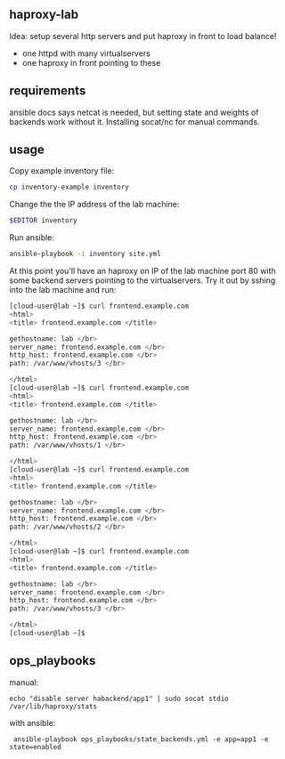 haproxy-lab
-------------

Idea: setup several http servers and put haproxy in front to load balance!

 - one httpd with many virtualservers
 - one haproxy in front pointing to these

requirements
------------

ansible docs says netcat is needed, but setting state and weights of backends work without it. Installing socat/nc for manual commands.

usage
----------

Copy example inventory file:
```bash
cp inventory-example inventory
```

Change the the IP address of the lab machine:
```bash
$EDITOR inventory
```
Run ansible:
```bash
ansible-playbook -i inventory site.yml
```

At this point you'll have an haproxy on IP of the lab machine port 80 with some backend servers pointing to the virtualservers. Try it out by sshing into the lab machine and run:

```bash
[cloud-user@lab ~]$ curl frontend.example.com
<html>
<title> frontend.example.com </title>

gethostname: lab </br>
server_name: frontend.example.com </br>
http_host: frontend.example.com </br>
path: /var/www/vhosts/3 </br>

</html>
[cloud-user@lab ~]$ curl frontend.example.com
<html>
<title> frontend.example.com </title>

gethostname: lab </br>
server_name: frontend.example.com </br>
http_host: frontend.example.com </br>
path: /var/www/vhosts/1 </br>

</html>
[cloud-user@lab ~]$ curl frontend.example.com
<html>
<title> frontend.example.com </title>

gethostname: lab </br>
server_name: frontend.example.com </br>
http_host: frontend.example.com </br>
path: /var/www/vhosts/2 </br>

</html>
[cloud-user@lab ~]$ curl frontend.example.com
<html>
<title> frontend.example.com </title>

gethostname: lab </br>
server_name: frontend.example.com </br>
http_host: frontend.example.com </br>
path: /var/www/vhosts/3 </br>

</html>
[cloud-user@lab ~]$
```


ops_playbooks
---

manual:  
```
echo "disable server habackend/app1" | sudo socat stdio /var/lib/haproxy/stats
```

with ansible:
```
 ansible-playbook ops_playbooks/state_backends.yml -e app=app1 -e state=enabled
```

